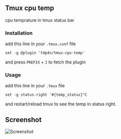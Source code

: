 ## Tmux cpu temp 
cpu temprature in tmux status bar

### Installation
add this line in your `.tmux.conf` file
```
set -g @plugin 't4p4n/tmux-cpu-temp'
```
 and press `PREFIX` + `I` to fetch the plugin

### Usage
add this line in your `.tmux` file
```
set -g status-right '#{temp_status}°C
```
and restart/reload tmux to see the temp in status right.

## Screenshot
![Screenshot](https://user-images.githubusercontent.com/32695903/117459732-5b1d3600-af69-11eb-87c0-641765e9d53b.png)

